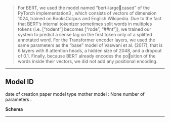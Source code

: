 >For BERT, we used the model named “bert-largecased” of the PyTorch implementation3 , which consists of vectors of dimension 1024, trained on BooksCorpus and English Wikipedia. Due to the fact that BERT’s internal tokenizer sometimes split words in multiples tokens (i.e. [“rodent”] becomes [“rode”, “##nt”]), we trained our system to predict a sense tag on the first token only of a splitted annotated word. For the Transformer encoder layers, we used the same parameters as the “base” model of Vaswani et al. (2017), that is 6 layers with 8 attention heads, a hidden size of 2048, and a dropout of 0.1. Finally, because BERT already encodes the position of the words inside their vectors, we did not add any positional encoding.



----
## Model ID 
date of creation 
paper 
model type 
mother model : None 
number of parameters :

**Schema**

---
